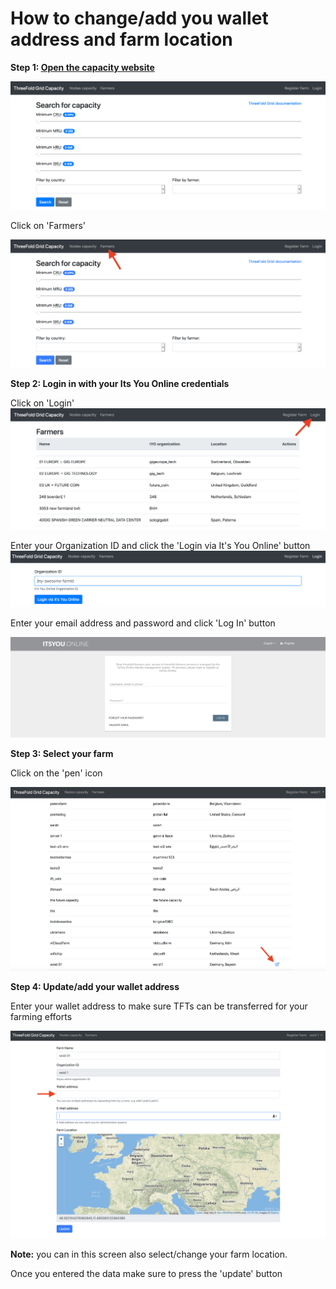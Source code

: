 # How to change/add you wallet address and farm location

**Step 1: [Open the capacity website](https://capacity.threefoldtoken.com)**

![](images/capacity_website.png)

Click on 'Farmers'

![](images/Farmers_Click.png)

**Step 2: Login in with your Its You Online credentials**

Click on 'Login'
![](images/farmers_login_button.png)

Enter your Organization ID and click the 'Login via It's You Online' button
![](images/login_org_id.png)


Enter your email address and password and click 'Log In' button

![](images/iyo_credentials_clean.png)



**Step 3: Select your farm**

Click on the 'pen' icon

![](images/farm_select_new.png)


**Step 4: Update/add your wallet address**

Enter your wallet address to make sure TFTs can be transferred for your farming efforts

![](images/wallet_update_complete.png)

**Note:** you can in this screen also select/change your farm location.


Once you entered the data make sure to press the 'update' button


